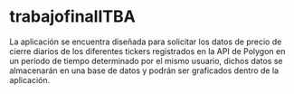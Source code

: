 # trabajofinalITBA
La aplicación se encuentra diseñada para solicitar los datos de precio de cierre diarios de los diferentes tickers registrados en la API de Polygon en un período de tiempo determinado por el mismo usuario, dichos datos se almacenarán en una base de datos y podrán ser graficados dentro de la aplicación.

